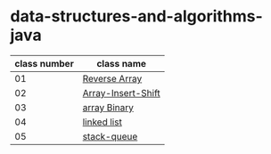 # data-structures-and-algorithms-java

| **class number** | **class name** |
| ----------------- | ------------- |
| 01 | [Reverse Array](https://ahmadalasaad.github.io/data-structures-and-algorithms-java/reverseArray) |
| 02 | [Array-Insert-Shift](https://ahmadalasaad.github.io/data-structures-and-algorithms-java/arrayInsertShift) |
| 03 | [array Binary](https://ahmadalasaad.github.io/data-structures-and-algorithms-java/arrayBinary) |
| 04 | [linked list](https://ahmadalasaad.github.io/data-structures-and-algorithms-java/linkedList) |
| 05 | [stack-queue](https://ahmadalasaad.github.io/data-structures-and-algorithms-java/stack-queue) |

